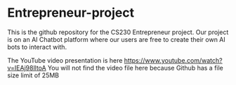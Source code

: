 # Entrepreneur-project
This is the github repository for the CS230 Entrepreneur project.
Our project is on an AI Chatbot platform where our users are free to create their own AI bots to interact with.

The YouTube video presentation is here https://www.youtube.com/watch?v=IEAj98lltoA
You will not find the video file here because Github has a file size limit of 25MB
